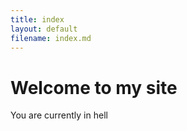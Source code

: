 ```yaml
---
title: index
layout: default
filename: index.md
---
```


# Welcome to my site

You are currently in hell
